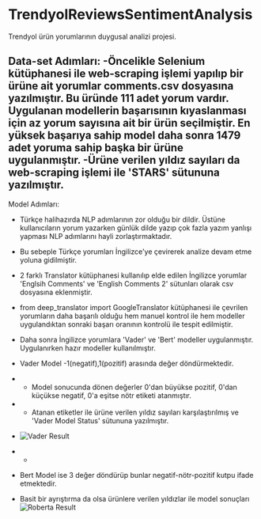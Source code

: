 # TrendyolReviewsSentimentAnalysis

Trendyol ürün yorumlarının duygusal analizi projesi.

Data-set Adımları:
-Öncelikle Selenium kütüphanesi ile web-scraping işlemi yapılıp bir ürüne ait yorumlar comments.csv dosyasına yazılmıştır. Bu üründe 111 adet yorum vardır. Uygulanan modellerin başarısının kıyaslanması için az yorum sayısına ait bir ürün seçilmiştir. En yüksek başarıya sahip model daha sonra 1479 adet yoruma sahip başka bir ürüne uygulanmıştır.
-Ürüne verilen yıldız sayıları da web-scraping işlemi ile 'STARS' sütununa yazılmıştır.
-

Model Adımları:
- Türkçe halihazırda NLP adımlarının zor olduğu bir dildir. Üstüne kullanıcıların yorum yazarken günlük dilde yazıp çok fazla yazım yanlışı yapması NLP adımlarını hayli zorlaştırmaktadır. 
- Bu sebeple Türkçe yorumları İngilizce'ye çevirerek analize devam etme yoluna gidilmiştir.
- 2 farklı Translator kütüphanesi kullanılıp elde edilen İngilizce yorumlar 'Englsih Comments' ve 'English Comments 2' sütunları olarak csv dosyasına eklenmiştir.
- from deep_translator import GoogleTranslator kütüphanesi ile çevrilen yorumların daha başarılı olduğu hem manuel kontrol ile hem modeller uygulandıktan sonraki başarı oranının kontrolü ile tespit edilmiştir.
- Daha sonra İngilizce yorumlara 'Vader' ve 'Bert' modeller uygulanmıştır. Uygulanırken hazır modeller kullanılmıştır.
- Vader Model -1(negatif),1(pozitif) arasında değer döndürmektedir.
- - Model sonucunda dönen değerler 0'dan büyükse pozitif, 0'dan küçükse negatif, 0'a eşitse nötr etiketi atanmıştır.
- - Atanan etiketler ile ürüne verilen yıldız sayıları karşılaştırılmış ve 'Vader Model Status' sütununa yazılmıştır.
- ![Vader Result](https://user-images.githubusercontent.com/87414202/212744256-ca1ff373-e7dc-4183-9506-13041a030853.png)

- - 
- Bert Model ise 3 değer döndürüp bunlar negatif-nötr-pozitif kutpu ifade etmektedir.
- Basit bir ayrıştırma da olsa ürünlere verilen yıldızlar ile model sonuçları
![Roberta Result](https://user-images.githubusercontent.com/87414202/212740834-95676d7a-0d2f-4e18-a735-a8d87b4c9e1a.png)
